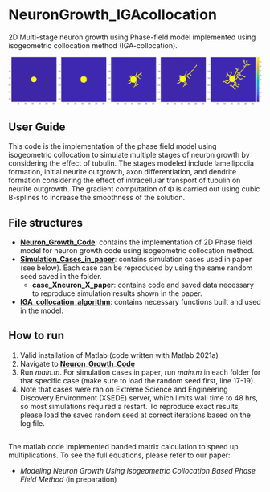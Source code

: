 # NeuronGrowth_IGAcollocation
2D Multi-stage neuron growth using Phase-field model implemented using isogeometric collocation method (IGA-collocation).

![Neuron Growth Stages](./Neuron_Growth_Figures/Simulation_stages.png)

## User Guide
This code is the implementation of the phase field model using isogeometric collocation to simulate multiple stages of neuron growth by considering the effect of tubulin. The stages modeled include lamellipodia formation, initial neurite outgrowth, axon differentiation, and dendrite formation considering the effect of intracellular transport of tubulin on neurite outgrowth. The gradient computation of Φ is carried out using cubic B-splines to increase the smoothness of the solution.

## File structures
- **[Neuron_Growth_Code](https://github.com/CMU-CBML/NeuronGrowth_IGAcollocation/tree/main/Neuron_Growth_Code)**: contains the implementation of 2D Phase field model for neuron growth code using isogeometric collocation method.
- **[Simulation_Cases_in_paper](https://github.com/CMU-CBML/NeuronGrowth_IGAcollocation/tree/main/Simulation_Cases_in_paper)**: contains simulation cases used in paper (see below). Each case can be reproduced by using the same random seed saved in the folder.
	- **case_Xneuron_X_paper**: contains code and saved data necessary to reproduce simulation results shown in the paper.
- **[IGA_collocation_algorithm](https://github.com/CMU-CBML/NeuronGrowth_IGAcollocation/tree/main/IGA_collocation_algorithm)**: contains necessary functions built and used in the model.


## How to run
1. Valid installation of Matlab (code written with Matlab 2021a)
2. Navigate to **[Neuron_Growth_Code](https://github.com/CMU-CBML/NeuronGrowth_IGAcollocation/tree/main/Neuron_Growth_Code)**
3. Run *main.m*. For simulation cases in paper, run *main.m* in each folder for that specific case (make sure to load the random seed first, line 17-19).
4. Note that cases were ran on Extreme Science and Engineering Discovery Environment (XSEDE) server, which limits wall time to 48 hrs, so most simulations required a restart. To reproduce exact results, please load the saved random seed at correct iterations based on the log file.

## 
The matlab code implemented banded matrix calculation to speed up multiplications. To see the full equations, please refer to our paper:
- *Modeling Neuron Growth Using Isogeometric Collocation Based Phase Field Method* (in preparation)
